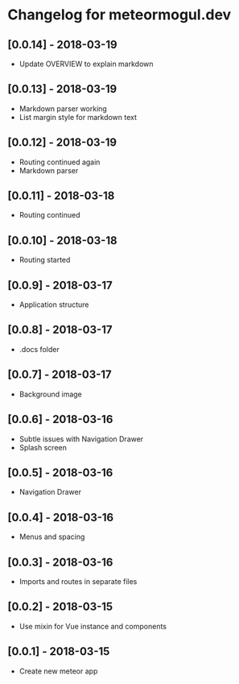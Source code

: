 # Changelog for meteormogul.dev

## [0.0.14] - 2018-03-19

- Update OVERVIEW to explain markdown

## [0.0.13] - 2018-03-19

- Markdown parser working
- List margin style for markdown text

## [0.0.12] - 2018-03-19

- Routing continued again
- Markdown parser

## [0.0.11] - 2018-03-18

- Routing continued

## [0.0.10] - 2018-03-18

- Routing started

## [0.0.9] - 2018-03-17

- Application structure

## [0.0.8] - 2018-03-17

- .docs folder

## [0.0.7] - 2018-03-17

- Background image

## [0.0.6] - 2018-03-16

- Subtle issues with Navigation Drawer
- Splash screen

## [0.0.5] - 2018-03-16

- Navigation Drawer

## [0.0.4] - 2018-03-16

- Menus and spacing

## [0.0.3] - 2018-03-16

- Imports and routes in separate files

## [0.0.2] - 2018-03-15

- Use mixin for Vue instance and components

## [0.0.1] - 2018-03-15

- Create new meteor app
